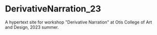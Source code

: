 # DerivativeNarration_23
A hypertext site for workshop "Derivative Narration" at Otis College of Art and Design, 2023 summer.
